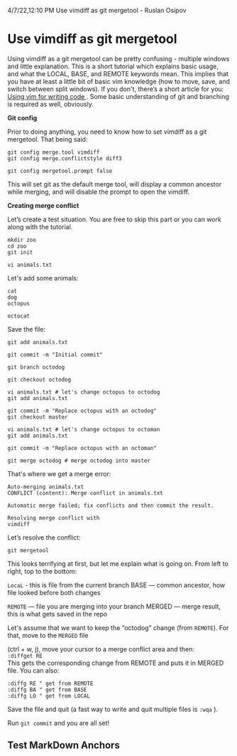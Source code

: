 4/7/22,12:10 PM Use vimdiff as git mergetool - Ruslan Osipov

# Use vimdiff as git mergetool

Using vimdiff as a git mergetool can be pretty confusing - multiple windows and little explanation. This is a short
tutorial which explains basic usage, and what the LOCAL, BASE, and REMOTE keywords mean. This implies that
you have at least a little bit of basic vim knowledge (how to move, save, and switch between split windows). If
you don't, there’s a short article for you:
[Using vim for writing code ](http://www.rosipov.com/blog/using-vim-for-writing-code/). Some basic understanding of git and branching is required as well, obviously.

__Git config__  

Prior to doing anything, you need to know how to set vimdiff as a git mergetool. That being said:  
```
git config merge.tool vimdiff
git config merge.conflictstyle diff3

git config mergetool.prompt false
```  

This will set git as the default merge tool, will display a common ancestor while merging, and will disable the
prompt to open the vimdiff.

__Creating merge conflict__  

Let’s create a test situation. You are free to skip this part or you can work along with the tutorial.
```
mkdir zoo
cd zoo
git init

vi animals.txt
```  

Let's add some animals:  

```
cat
dog
octopus

octocat
```  

Save the file:  

```
git add animals.txt

git commit -m "Initial commit"

git branch octodog

git checkout octodog

vi animals.txt # let's change octopus to octodog
git add animals.txt

git commit -m "Replace octopus with an octodog"
git checkout master

vi animals.txt # let's change octopus to octoman
git add animals.txt

git commit -m "Replace octopus with an octoman"

git merge octodog # merge octodog into master
```  

That's where we get a merge error:  

```
Auto-merging animals.txt
CONFLICT (content): Merge conflict in animals.txt

Automatic merge failed; fix conflicts and then commit the result.

Resolving merge conflict with
vimdiff
```  

Let’s resolve the conflict:  

`git mergetool`  

This looks terrifying at first, but let me explain what is going on.
From left to right, top to the bottom:  

`LocaL` - this is file from the current branch BASE — common ancestor, how file looked before both changes

`REMOTE` — file you are merging into your branch MERGED — merge result, this is what gets saved in the repo

Let's assume that we want to keep the “octodog” change (from `REMOTE`). For that, move to the `MERGED` file

(ctrl + w, j), move your cursor to a merge conflict area and then:  
`:diffget RE`  
This gets the corresponding change from REMOTE and puts it in MERGED file. You can also:  
```
:diffg RE " get from REMOTE
:diffg BA " get from BASE
:diffg LO " get from LOCAL
```  
Save the file and quit (a fast way to write and quit multiple files is `:wqa` ).

Run `git commit` and you are all set!
## <a id='TestAnchor'></a>Test MarkDown Anchors
